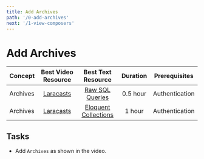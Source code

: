 ```yaml
---
title: Add Archives
path: '/0-add-archives'
next: '/1-view-composers'
---
```

# Add Archives

Concept | Best Video Resource | Best Text Resource | Duration | Prerequisites
:-- | :--: | :--: | :--: | :--:
Archives | [Laracasts](https://laracasts.com/series/laravel-from-scratch-2017/episodes/20) | [Raw SQL Queries](https://laravel.com/docs/5.4/database#running-queries) | 0.5 hour | Authentication
Archives | [Laracasts](https://laracasts.com/series/laravel-from-scratch-2017/episodes/20) | [Eloquent Collections](https://laravel.com/docs/5.4/eloquent-collections) | 1 hour | Authentication

## Tasks

- Add `Archives` as shown in the video.
